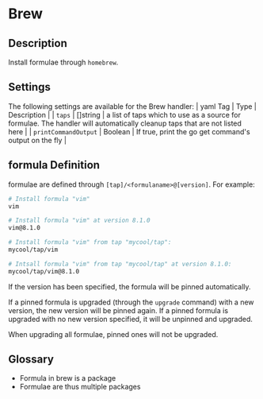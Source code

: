 # Brew

## Description

Install formulae through `homebrew`.

## Settings

The following settings are available for the Brew handler:
| yaml Tag | Type | Description |
| `taps` | []string | a list of taps which to use as a source for formulae. The handler will automatically cleanup taps that are not listed here |
| `printCommandOutput` | Boolean | If true, print the go get command's output on the fly |

## formula Definition

formulae are defined through `[tap]/<formulaname>@[version]`. For example:

```sh
# Install formula "vim"
vim

# Install formula "vim" at version 8.1.0
vim@8.1.0

# Install formula "vim" from tap "mycool/tap":
mycool/tap/vim

# Intsall formula "vim" from tap "mycool/tap" at version 8.1.0:
mycool/tap/vim@8.1.0
```

If the version has been specified, the formula will be pinned automatically.

If a pinned formula is upgraded (through the `upgrade` command) with a new version,
the new version will be pinned again.
If a pinned formula is upgraded with no new version specified, it will be unpinned
and upgraded.

When upgrading all formulae, pinned ones will not be upgraded.

## Glossary

- Formula in brew is a package
- Formulae are thus multiple packages
